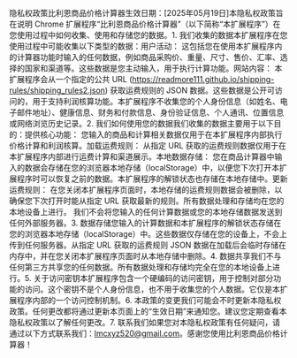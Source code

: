 隐私权政策比利恩商品价格计算器生效日期：[2025年05月19日]本隐私权政策旨在说明 Chrome 扩展程序“比利恩商品价格计算器”（以下简称“本扩展程序”）在您使用过程中如何收集、使用和存储您的数据。1. 我们收集的数据本扩展程序在您使用过程中可能收集以下类型的数据：用户活动： 这包括您在使用本扩展程序内的计算器功能时输入的任何数据，例如商品采购价、重量、尺寸、售价、汇率、选择的国家和渠道等。这些数据是您主动输入，用于执行计算功能。网站内容： 本扩展程序会从一个指定的公共 URL (https://readmore111.github.io/shipping-rules/shipping_rules2.json) 获取运费规则的 JSON 数据。这些数据是公开可访问的，用于支持利润核算功能。本扩展程序不收集您的个人身份信息（如姓名、电子邮件地址）、健康信息、财务和付款信息、身份验证信息、个人通讯、位置信息或网络浏览历史记录。2. 我们如何使用您的数据我们收集的数据主要用于以下目的：提供核心功能： 您输入的商品和计算相关数据仅用于在本扩展程序内部执行价格计算和利润核算。加载运费规则： 从指定 URL 获取的运费规则数据仅用于在本扩展程序内部进行运费计算和渠道展示。本地数据存储： 您在商品计算器中输入的数据会存储在您的浏览器本地存储（localStorage）中，以便您下次打开本扩展程序时可以恢复之前的数据。本扩展程序的解锁状态也存储在本地存储中。更新运费规则： 在您关闭本扩展程序页面时，本地存储的运费规则数据会被删除，以确保您下次打开时能从指定 URL 获取最新的规则。所有数据处理和存储均在您的本地设备上进行。 我们不会将您输入的任何计算数据或您的本地存储数据发送到任何外部服务器。3. 数据存储您输入的计算数据和本扩展程序的解锁状态存储在您的浏览器本地存储（localStorage）中。这些数据仅存储在您的设备上，不会上传到任何服务器。从指定 URL 获取的运费规则 JSON 数据在加载后会临时存储在内存中，并在您关闭本扩展程序页面时从本地存储中删除。4. 数据共享我们不与任何第三方共享您的任何数据。所有数据处理和存储均完全在您的本地设备上进行。5. 关于访问密钥本扩展程序包含一个硬编码的访问密钥，用于控制对部分功能的访问。这个密钥不是个人身份信息，也不用于收集您的个人数据。它仅是本扩展程序内部的一个访问控制机制。6. 本政策的变更我们可能会不时更新本隐私权政策。任何更改都将通过更新本页面上的“生效日期”来通知您。建议您定期查看本隐私权政策以了解任何更改。7. 联系我们如果您对本隐私权政策有任何疑问，请通过以下方式联系我们：lmcxyz520@gmail.com。感谢您使用比利恩商品价格计算器！
